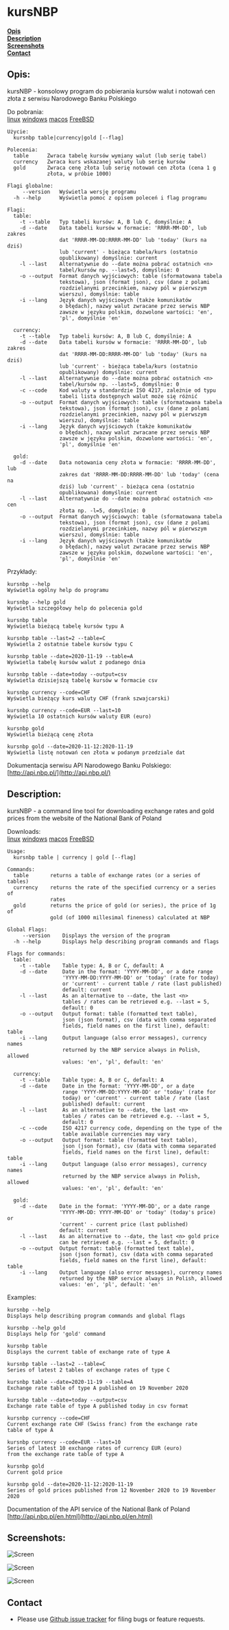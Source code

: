 # kursNBP

**[Opis](#opis)**<br>
**[Description](#description)**<br>
**[Screenshots](#screenshots)**<br>
**[Contact](#contact)**<br>

## Opis:

kursNBP - konsolowy program do pobierania kursów walut i notowań cen złota z serwisu Narodowego Banku Polskiego

Do pobrania:<br> 
[linux](https://github.com/pjaskulski/kursnbp/releases/download/v0.3/kursnbp_v0.3_linux.tar.gz) 
[windows](https://github.com/pjaskulski/kursnbp/releases/download/v0.3/kursnbp_v0.3_windows.zip) 
[macos](https://github.com/pjaskulski/kursnbp/releases/download/v0.3/kursnbp_v0.3_macos.tar.gz) 
[FreeBSD](https://github.com/pjaskulski/kursnbp/releases/download/v0.3/kursnbp_v0.3_freebsd_amd64.tar.gz)

    Użycie:
      kursnbp table|currency|gold [--flag]

    Polecenia: 
      table      Zwraca tabelę kursów wymiany walut (lub serię tabel)
      currency   Zwraca kurs wskazanej waluty lub serię kursów
      gold       Zwraca cenę złota lub serię notowań cen złota (cena 1 g 
                 złota, w próbie 1000)

    Flagi globalne: 
         --version   Wyświetla wersję programu
      -h --help      Wyświetla pomoc z opisem poleceń i flag programu      
  
    Flagi:
      table: 
        -t --table   Typ tabeli kursów: A, B lub C, domyślnie: A
        -d --date    Data tabeli kursów w formacie: 'RRRR-MM-DD', lub zakres 
                     dat 'RRRR-MM-DD:RRRR-MM-DD' lub 'today' (kurs na dziś) 
                     lub 'current' - bieżąca tabela/kurs (ostatnio 
                     opublikowany) domyślnie: current
        -l --last    Alternatywnie do --date można pobrać ostatnich <n> 
                     tabel/kursów np. --last=5, domyślnie: 0
        -o --output  Format danych wyjściowych: table (sformatowana tabela 
                     tekstowa), json (format json), csv (dane z polami 
                     rozdzielanymi przecinkiem, nazwy pól w pierwszym 
                     wierszu), domyślnie: table 
        -i --lang    Język danych wyjściowych (także komunikatów 
                     o błędach), nazwy walut zwracane przez serwis NBP
                     zawsze w języku polskim, dozwolone wartości: 'en', 
                     'pl', domyślnie 'en'
    
      currency:
        -t --table   Typ tabeli kursów: A, B lub C, domyślnie: A
        -d --date    Data tabeli kursów w formacie: 'RRRR-MM-DD', lub zakres 
                     dat 'RRRR-MM-DD:RRRR-MM-DD' lub 'today' (kurs na dziś) 
                     lub 'current' - bieżąca tabela/kurs (ostatnio 
                     opublikowany) domyślnie: current
        -l --last    Alternatywnie do --date można pobrać ostatnich <n> 
                     tabel/kursów np. --last=5, domyślnie: 0
        -c --code    Kod waluty w standardzie ISO 4217, zależnie od typu 
                     tabeli lista dostępnych walut może się różnić
        -o --output  Format danych wyjściowych: table (sformatowana tabela 
                     tekstowa), json (format json), csv (dane z polami 
                     rozdzielanymi przecinkiem, nazwy pól w pierwszym 
                     wierszu), domyślnie: table 
        -i --lang    Język danych wyjściowych (także komunikatów 
                     o błędach), nazwy walut zwracane przez serwis NBP
                     zawsze w języku polskim, dozwolone wartości: 'en', 
                     'pl', domyślnie 'en'

      gold:
        -d --date    Data notowania ceny złota w formacie: 'RRRR-MM-DD', lub 
                     zakres dat 'RRRR-MM-DD:RRRR-MM-DD' lub 'today' (cena na 
                     dziś) lub 'current' - bieżąca cena (ostatnio 
                     opublikowana) domyślnie: current
        -l --last    Alternatywnie do --date można pobrać ostatnich <n> cen 
                     złota np. -l=5, domyślnie: 0
        -o --output  Format danych wyjściowych: table (sformatowana tabela 
                     tekstowa), json (format json), csv (dane z polami 
                     rozdzielanymi przecinkiem, nazwy pól w pierwszym 
                     wierszu), domyślnie: table 
        -i --lang    Język danych wyjściowych (także komunikatów 
                     o błędach), nazwy walut zwracane przez serwis NBP
                     zawsze w języku polskim, dozwolone wartości: 'en', 
                     'pl', domyślnie 'en'

Przykłady:

    kursnbp --help
    Wyświetla ogólny help do programu

    kursnbp --help gold
    Wyświetla szczegółowy help do polecenia gold
    
    kursnbp table
    Wyświetla bieżącą tabelę kursów typu A
    
    kursnbp table --last=2 --table=C
    Wyświetla 2 ostatnie tabele kursów typu C

    kursnbp table --date=2020-11-19 --table=A
    Wyświetla tabelę kursów walut z podanego dnia

    kursnbp table --date=today --output=csv
    Wyświetla dzisiejszą tabelę kursów w formacie csv

    kursnbp currency --code=CHF
    Wyświetla bieżący kurs waluty CHF (frank szwajcarski)

    kursnbp currency --code=EUR --last=10
    Wyświetla 10 ostatnich kursów waluty EUR (euro)

    kursnbp gold
    Wyświetla bieżącą cenę złota

    kursnbp gold --date=2020-11-12:2020-11-19
    Wyświetla listę notowań cen złota w podanym przedziale dat

Dokumentacja serwisu API Narodowego Banku Polskiego: [http://api.nbp.pl/](http://api.nbp.pl/)


## Description:

kursNBP - a command line tool for downloading exchange rates and gold prices from the website of the National Bank of Poland

Downloads:<br> 
[linux](https://github.com/pjaskulski/kursnbp/releases/download/v0.3/kursnbp_v0.3_linux.tar.gz) 
[windows](https://github.com/pjaskulski/kursnbp/releases/download/v0.3/kursnbp_v0.3_windows.zip) 
[macos](https://github.com/pjaskulski/kursnbp/releases/download/v0.3/kursnbp_v0.3_macos.tar.gz) 
[FreeBSD](https://github.com/pjaskulski/kursnbp/releases/download/v0.3/kursnbp_v0.3_freebsd_amd64.tar.gz)

    Usage:
      kursnbp table | currency | gold [--flag]

    Commands:
      table       returns a table of exchange rates (or a series of tables)
      currency    returns the rate of the specified currency or a series of 
                  rates
      gold        returns the price of gold (or series), the price of 1g of 
                  gold (of 1000 millesimal fineness) calculated at NBP

    Global Flags:
         --version    Displays the version of the program
      -h --help       Displays help describing program commands and flags      
  
    Flags for commands:
      table:
        -t --table    Table type: A, B or C, default: A
        -d --date     Date in the format: 'YYYY-MM-DD', or a date range
                      'YYYY-MM-DD:YYYY-MM-DD' or 'today' (rate for today) 
                      or 'current' - current table / rate (last published)
                      default: current
        -l --last     As an alternative to --date, the last <n> 
                      tables / rates can be retrieved e.g. --last = 5, 
                      default: 0
        -o --output   Output format: table (formatted text table),
                      json (json format), csv (data with comma separated 
                      fields, field names on the first line), default: table
        -i --lang     Output language (also error messages), currency names 
                      returned by the NBP service always in Polish, allowed
                      values: 'en', 'pl', default: 'en'
    
      currency:
        -t --table    Table type: A, B or C, default: A
        -d --date     Date in the format: 'YYYY-MM-DD', or a date
                      range 'YYYY-MM-DD:YYYY-MM-DD' or 'today' (rate for 
                      today) or 'current' - current table / rate (last 
                      published) default: current
        -l --last     As an alternative to --date, the last <n> 
                      tables / rates can be retrieved e.g. --last = 5, 
                      default: 0
        -c --code     ISO 4217 currency code, depending on the type of the 
                      table available currencies may vary
        -o --output   Output format: table (formatted text table),
                      json (json format), csv (data with comma separated 
                      fields, field names on the first line), default: table
        -i --lang     Output language (also error messages), currency names 
                      returned by the NBP service always in Polish, allowed
                      values: 'en', 'pl', default: 'en'

      gold:
        -d --date    Date in the format: 'YYYY-MM-DD', or a date range
                     'YYYY-MM-DD: YYYY-MM-DD' or 'today' (today's price) or
                     'current' - current price (last published)
                     default: current
        -l --last    As an alternative to --date, the last <n> gold price 
                     can be retrieved e.g. --last = 5, default: 0
        -o --output  Output format: table (formatted text table),
                     json (json format), csv (data with comma separated 
                     fields, field names on the first line), default: table
        -i --lang    Output language (also error messages), currency names 
                     returned by the NBP service always in Polish, allowed
                     values: 'en', 'pl', default: 'en'

Examples:
    
    kursnbp --help
    Displays help describing program commands and global flags

    kursnbp --help gold
    Displays help for 'gold' command
    
    kursnbp table
    Displays the current table of exchange rate of type A
    
    kursnbp table --last=2 --table=C
    Series of latest 2 tables of exchange rates of type C

    kursnbp table --date=2020-11-19 --table=A
    Exchange rate table of type A published on 19 November 2020

    kursnbp table --date=today --output=csv
    Exchange rate table of type A published today in csv format

    kursnbp currency --code=CHF
    Current exchange rate CHF (Swiss franc) from the exchange rate 
    table of type A

    kursnbp currency --code=EUR --last=10
    Series of latest 10 exchange rates of currency EUR (euro) 
    from the exchange rate table of type A

    kursnbp gold
    Current gold price

    kursnbp gold --date=2020-11-12:2020-11-19
    Series of gold prices published from 12 November 2020 to 19 November 2020

Documentation of the API service of the National Bank of Poland
[http://api.nbp.pl/en.html](http://api.nbp.pl/en.html)


## Screenshots:

![Screen](kursnbp_table.png)

![Screen](kursnbp_gold.png)

![Screen](kursnbp_currency.png)


## Contact
- Please use [Github issue tracker](https://github.com/pjaskulski/kursnbp/issues) for filing bugs or feature requests.
